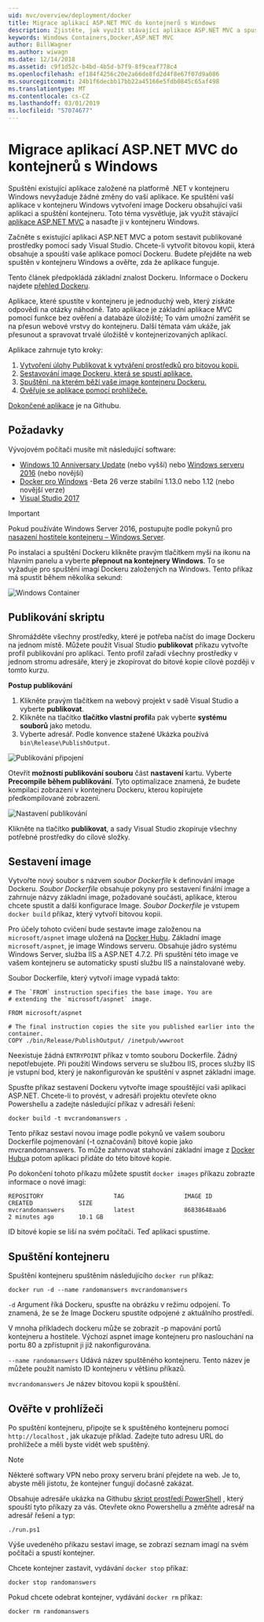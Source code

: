 ```yaml
---
uid: mvc/overview/deployment/docker
title: Migrace aplikací ASP.NET MVC do kontejnerů s Windows
description: Zjistěte, jak využít stávající aplikace ASP.NET MVC a spustíte ji v kontejneru Windows Docker
keywords: Windows Containers,Docker,ASP.NET MVC
author: BillWagner
ms.author: wiwagn
ms.date: 12/14/2018
ms.assetid: c9f1d52c-b4bd-4b5d-b7f9-8f9ceaf778c4
ms.openlocfilehash: ef184f4256c20e2a66de8fd2d4f8e67f07d9a086
ms.sourcegitcommit: 24b1f6decbb17bb22a45166e5fdb0845c65af498
ms.translationtype: MT
ms.contentlocale: cs-CZ
ms.lasthandoff: 03/01/2019
ms.locfileid: "57074677"
---
```

# <a name="migrating-aspnet-mvc-applications-to-windows-containers"></a>Migrace aplikací ASP.NET MVC do kontejnerů s Windows

Spuštění existující aplikace založené na platformě .NET v kontejneru Windows nevyžaduje žádné změny do vaší aplikace. Ke spuštění vaší aplikace v kontejneru Windows vytvoření image Dockeru obsahující vaši aplikaci a spuštění kontejneru. Toto téma vysvětluje, jak využít stávající [aplikace ASP.NET MVC](http://www.asp.net/mvc) a nasaďte ji v kontejneru Windows.

Začněte s existující aplikaci ASP.NET MVC a potom sestavit publikované prostředky pomocí sady Visual Studio. Chcete-li vytvořit bitovou kopii, která obsahuje a spouští vaše aplikace pomocí Dockeru. Budete přejděte na web spuštěn v kontejneru Windows a ověřte, zda že aplikace funguje.

Tento článek předpokládá základní znalost Dockeru. Informace o Dockeru najdete [přehled Dockeru](https://docs.docker.com/engine/understanding-docker/).

Aplikace, které spustíte v kontejneru je jednoduchý web, který získáte odpovědi na otázky náhodně. Tato aplikace je základní aplikace MVC pomocí funkce bez ověření a databáze úložiště; To vám umožní zaměřit se na přesun webové vrstvy do kontejneru. Další témata vám ukáže, jak přesunout a spravovat trvalé úložiště v kontejnerizovaných aplikací.

Aplikace zahrnuje tyto kroky:

1. [Vytvoření úlohy Publikovat k vytváření prostředků pro bitovou kopii.](#publish-script)
1. [Sestavování image Dockeru, která se spustí aplikace.](#build-the-image)
1. [Spuštění, na kterém běží vaše image kontejneru Dockeru.](#start-a-container)
1. [Ověřuje se aplikace pomocí prohlížeče.](#verify-in-the-browser)

[Dokončené aplikace](https://github.com/dotnet/samples/tree/master/framework/docker/MVCRandomAnswerGenerator) je na Githubu.

## <a name="prerequisites"></a>Požadavky

Vývojovém počítači musíte mít následující software:

- [Windows 10 Anniversary Update](https://www.microsoft.com/software-download/windows10/) (nebo vyšší) nebo [Windows serveru 2016](https://www.microsoft.com/cloud-platform/windows-server) (nebo novější)
- [Docker pro Windows](https://docs.docker.com/docker-for-windows/) -Beta 26 verze stabilní 1.13.0 nebo 1.12 (nebo novější verze)
- [Visual Studio 2017](https://visualstudio.microsoft.com/downloads/?utm_medium=microsoft&utm_source=docs.microsoft.com&utm_campaign=button+cta&utm_content=download+vs2017)

> [!IMPORTANT]
> Pokud používáte Windows Server 2016, postupujte podle pokynů pro [nasazení hostitele kontejneru – Windows Server](https://msdn.microsoft.com/virtualization/windowscontainers/deployment/deployment).

Po instalaci a spuštění Dockeru klikněte pravým tlačítkem myši na ikonu na hlavním panelu a vyberte **přepnout na kontejnery Windows**. To se vyžaduje pro spuštění imagí Dockeru založených na Windows. Tento příkaz má spustit během několika sekund:

![Windows Container][windows-container]

## <a name="publish-script"></a>Publikování skriptu

Shromážděte všechny prostředky, které je potřeba načíst do image Dockeru na jednom místě. Můžete použít Visual Studio **publikovat** příkazu vytvořte profil publikování pro aplikaci. Tento profil zařadí všechny prostředky v jednom stromu adresáře, který je zkopírovat do bitové kopie cílové později v tomto kurzu.

**Postup publikování**

1. Klikněte pravým tlačítkem na webový projekt v sadě Visual Studio a vyberte **publikovat**.
1. Klikněte na tlačítko **tlačítko vlastní profil**a pak vyberte **systému souborů** jako metodu.
1. Vyberte adresář. Podle konvence stažené Ukázka používá `bin\Release\PublishOutput`.

![Publikování připojení][publish-connection]

Otevřít **možností publikování souboru** část **nastavení** kartu. Vyberte **Precompile během publikování**. Tyto optimalizace znamená, že budete kompilaci zobrazení v kontejneru Dockeru, kterou kopírujete předkompilované zobrazení.

![Nastavení publikování][publish-settings]

Klikněte na tlačítko **publikovat**, a sady Visual Studio zkopíruje všechny potřebné prostředky do cílové složky.

## <a name="build-the-image"></a>Sestavení image

Vytvořte nový soubor s názvem *soubor Dockerfile* k definování image Dockeru. *Soubor Dockerfile* obsahuje pokyny pro sestavení finální image a zahrnuje názvy základní image, požadované součásti, aplikace, kterou chcete spustit a další konfigurace Image. *Soubor Dockerfile* je vstupem `docker build` příkaz, který vytvoří bitovou kopii.

Pro účely tohoto cvičení bude sestavte image založenou na `microsoft/aspnet` image uložená na [Docker Hubu](https://hub.docker.com/r/microsoft/aspnet/).
Základní image `microsoft/aspnet`, je image Windows serveru. Obsahuje jádro systému Windows Server, služba IIS a ASP.NET 4.7.2. Při spuštění této image ve vašem kontejneru se automaticky spustí službu IIS a nainstalované weby.

Soubor Dockerfile, který vytvoří image vypadá takto:

```console
# The `FROM` instruction specifies the base image. You are
# extending the `microsoft/aspnet` image.

FROM microsoft/aspnet

# The final instruction copies the site you published earlier into the container.
COPY ./bin/Release/PublishOutput/ /inetpub/wwwroot
```

Neexistuje žádná `ENTRYPOINT` příkaz v tomto souboru Dockerfile. Žádný nepotřebujete. Při použití Windows serveru se službou IIS, proces služby IIS je vstupní bod, který je nakonfigurován ke spuštění v aspnet základní image.

Spusťte příkaz sestavení Dockeru vytvořte image spouštějící vaši aplikaci ASP.NET. Chcete-li to provést, v adresáři projektu otevřete okno Powershellu a zadejte následující příkaz v adresáři řešení:

```console
docker build -t mvcrandomanswers .
```

Tento příkaz sestaví novou image podle pokynů ve vašem souboru Dockerfile pojmenování (-t označování) bitové kopie jako mvcrandomanswers. To může zahrnovat stahování základní image z [Docker Hubu](http://hub.docker.com)a potom aplikaci přidáte do této bitové kopie.

Po dokončení tohoto příkazu můžete spustit `docker images` příkazu zobrazte informace o nové imagi:

```console
REPOSITORY                    TAG                 IMAGE ID            CREATED             SIZE
mvcrandomanswers              latest              86838648aab6        2 minutes ago       10.1 GB
```

ID bitové kopie se liší na svém počítači. Teď aplikaci spustíme.

## <a name="start-a-container"></a>Spuštění kontejneru

Spuštění kontejneru spuštěním následujícího `docker run` příkaz:

```console
docker run -d --name randomanswers mvcrandomanswers
```

`-d` Argument říká Dockeru, spusťte na obrázku v režimu odpojení. To znamená, že se že Image Dockeru spustíte odpojené z aktuálního prostředí.

V mnoha příkladech dockeru může se zobrazit -p mapování portů kontejneru a hostitele. Výchozí aspnet image kontejneru pro naslouchání na portu 80 a zpřístupnit ji již nakonfigurována.

`--name randomanswers` Udává název spuštěného kontejneru. Tento název je můžete použít namísto ID kontejneru v většinu příkazů.

`mvcrandomanswers` Je název bitovou kopii k spouštění.

## <a name="verify-in-the-browser"></a>Ověřte v prohlížeči

Po spuštění kontejneru, připojte se k spuštěného kontejneru pomocí `http://localhost` , jak ukazuje příklad. Zadejte tuto adresu URL do prohlížeče a měli byste vidět web spuštěný.

> [!NOTE]
> Některé softwary VPN nebo proxy serveru brání přejdete na web.
> Je to, abyste měli jistotu, že kontejner fungují dočasně zakázat.

Obsahuje adresáře ukázka na Githubu [skript prostředí PowerShell](https://github.com/dotnet/samples/blob/master/framework/docker/MVCRandomAnswerGenerator/run.ps1) , který spouští tyto příkazy za vás. Otevřete okno Powershellu a změňte adresář na adresář řešení a typ:

```console
./run.ps1
```

Výše uvedeného příkazu sestaví image, se zobrazí seznam imagí na svém počítači a spustí kontejner.

Chcete kontejner zastavit, vydávání `docker stop` příkaz:

```console
docker stop randomanswers
```

Pokud chcete odebrat kontejner, vydávání `docker rm` příkaz:

```console
docker rm randomanswers
```

[windows-container]: media/aspnetmvc/SwitchContainer.png "Přepnout do kontejnerů Windows"
[publish-connection]: media/aspnetmvc/PublishConnection.png "Publikovat do systému souborů"
[publish-settings]: media/aspnetmvc/PublishSettings.png "Nastavení publikování"
